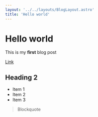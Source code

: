 ```yaml
---
layout: '../../layouts/BlogLayout.astro'
title: 'Hello world'
---
```


# Hello world

This is my **first** blog post

[Link](https://example.com/)

## Heading 2

- Item 1
- Item 2
- Item 3

> Blockquote
